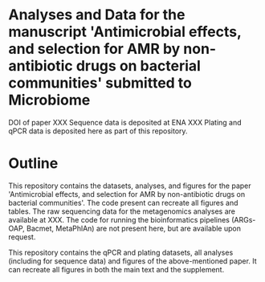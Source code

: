 # Analyses and Data for the manuscript 'Antimicrobial effects, and selection for AMR by non-antibiotic drugs on bacterial communities' submitted to Microbiome
DOI of paper XXX
Sequence data is deposited at ENA XXX
Plating and qPCR data is deposited here as part of this repository.

# Outline 
This repository contains the datasets, analyses, and figures for the paper 'Antimicrobial effects, and selection for AMR by non-antibiotic drugs on bacterial communities'. The code present can recreate all figures and tables. The raw sequencing data for the metagenomics analyses are available at XXX. The code for running the bioinformatics pipelines (ARGs-OAP, Bacmet, MetaPhlAn) are not present here, but are available upon request. 

This repository contains the qPCR and plating datasets, all analyses (including for sequence data) and figures of the above-mentioned paper. It can recreate all figures in both the main text and the supplement.
